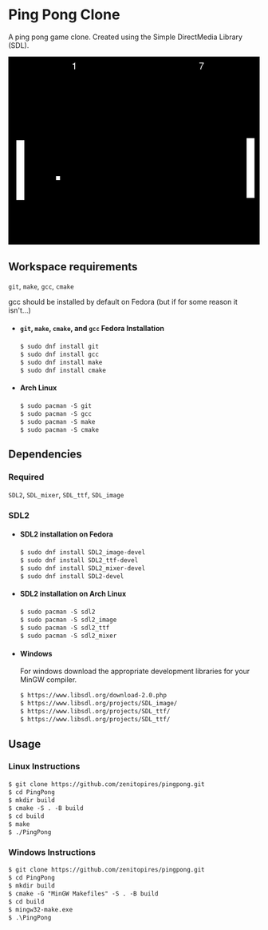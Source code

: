 # Ping Pong Clone
A ping pong game clone. Created using the Simple DirectMedia Library (SDL).

![Preview of Ping Pong Clone](https://github.com/zenitopires/PingPong/blob/master/img/ping_pong.png)

## Workspace requirements
`git`, `make`, `gcc`, `cmake`

gcc should be installed by default on Fedora (but if for some reason it isn't...)
- #### `git`, `make`, `cmake`, and `gcc` Fedora Installation
      $ sudo dnf install git
      $ sudo dnf install gcc
      $ sudo dnf install make
      $ sudo dnf install cmake

- #### Arch Linux
      $ sudo pacman -S git
      $ sudo pacman -S gcc
      $ sudo pacman -S make
      $ sudo pacman -S cmake
 



## Dependencies
### Required
`SDL2`, `SDL_mixer`, `SDL_ttf`, `SDL_image`

### SDL2

- #### SDL2 installation on Fedora

      $ sudo dnf install SDL2_image-devel
      $ sudo dnf install SDL2_ttf-devel
      $ sudo dnf install SDL2_mixer-devel
      $ sudo dnf install SDL2-devel

- #### SDL2 installation on Arch Linux
      $ sudo pacman -S sdl2
      $ sudo pacman -S sdl2_image
      $ sudo pacman -S sdl2_ttf
      $ sudo pacman -S sdl2_mixer
      
- #### Windows
  For windows download the appropriate development libraries for your MinGW compiler.
  
      $ https://www.libsdl.org/download-2.0.php
      $ https://www.libsdl.org/projects/SDL_image/
      $ https://www.libsdl.org/projects/SDL_ttf/
      $ https://www.libsdl.org/projects/SDL_ttf/

## Usage

### Linux Instructions

    $ git clone https://github.com/zenitopires/pingpong.git
    $ cd PingPong
    $ mkdir build
    $ cmake -S . -B build
    $ cd build
    $ make
    $ ./PingPong
    
### Windows Instructions
    $ git clone https://github.com/zenitopires/pingpong.git
    $ cd PingPong
    $ mkdir build
    $ cmake -G "MinGW Makefiles" -S . -B build
    $ cd build
    $ mingw32-make.exe
    $ .\PingPong
